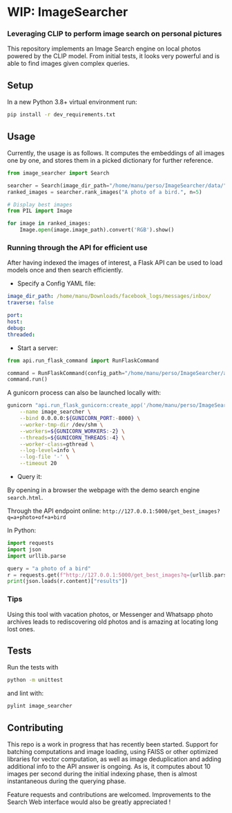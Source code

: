 # WIP: ImageSearcher
### Leveraging CLIP to perform image search on personal pictures

This repository implements an Image Search engine on local photos powered by the CLIP model.
From initial tests, it looks very powerful and is able to find images given complex queries.

## Setup

In a new Python 3.8+ virtual environment run:
```bash
pip install -r dev_requirements.txt
```
## Usage
Currently, the usage is as follows. It computes the embeddings of all images one by one, and stores them in 
a picked dictionary for further reference.

```python
from image_searcher import Search

searcher = Search(image_dir_path="/home/manu/perso/ImageSearcher/data/", traverse=True)
ranked_images = searcher.rank_images("A photo of a bird.", n=5)

# Display best images
from PIL import Image

for image in ranked_images:
    Image.open(image.image_path).convert('RGB').show()
```

### Running through the API for efficient use

After having indexed the images of interest, a Flask API can be used to load models once and then search efficiently.

- Specify a Config YAML file:
  
```yaml
image_dir_path: /home/manu/Downloads/facebook_logs/messages/inbox/
traverse: false

port:
host:
debug:
threaded:
```
- Start a server:
```python
from api.run_flask_command import RunFlaskCommand

command = RunFlaskCommand(config_path="/home/manu/perso/ImageSearcher/api/api_config.yml")
command.run()
```

A gunicorn process can also be launched locally with:

```bash
gunicorn "api.run_flask_gunicorn:create_app('/home/manu/perso/ImageSearcher/api/api_config.yml')" \
    --name image_searcher \
    --bind 0.0.0.0:${GUNICORN_PORT:-8000} \
    --worker-tmp-dir /dev/shm \
    --workers=${GUNICORN_WORKERS:-2} \
    --threads=${GUNICORN_THREADS:-4} \
    --worker-class=gthread \
    --log-level=info \
    --log-file '-' \
    --timeout 20
```
- Query it:

By opening in a browser the webpage with the demo search engine `search.html`.

Through the API endpoint online: `http://127.0.0.1:5000/get_best_images?q=a+photo+of+a+bird`

In Python:
```python
import requests
import json
import urllib.parse

query = "a photo of a bird"
r = requests.get(f"http://127.0.0.1:5000/get_best_images?q={urllib.parse.quote(query)}")
print(json.loads(r.content)["results"])
```
### Tips

Using this tool with vacation photos, or Messenger and Whatsapp photo archives leads to rediscovering 
old photos and is amazing at locating long lost ones.

## Tests

Run the tests with 

```bash
python -m unittest
```

and lint with:

```bash
pylint image_searcher
```

## Contributing

This repo is a work in progress that has recently been started. Support for batching computations and image loading,
using FAISS or other optimized libraries for vector computation, as well as image deduplication and adding additional info to the 
API answer is ongoing. As is, it computes about 10 images per second during the initial indexing phase, then is almost instantaneous during the querying phase.

Feature requests and contributions are welcomed. Improvements to the Search Web interface would also
be greatly appreciated !